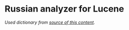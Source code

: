 Russian analyzer for Lucene
================================

*Used dictionary from [source of this content](http://www.opencorpora.org/).*
